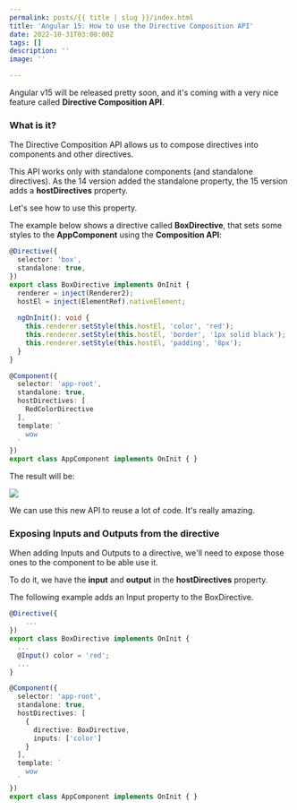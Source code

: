 ```yaml
---
permalink: posts/{{ title | slug }}/index.html
title: 'Angular 15: How to use the Directive Composition API'
date: 2022-10-31T03:00:00Z
tags: []
description: ''
image: ''

---
```

Angular v15 will be released pretty soon, and it's coming with a very nice feature called **Directive Composition API**.

### What is it?

The Directive Composition API allows us to compose directives into components and other directives.

This API works only with standalone components (and standalone directives). As the 14 version added the standalone property, the 15 version adds a **hostDirectives** property. 

Let's see how to use this property.

The example below shows a directive called **BoxDirective**, that sets some styles to the **AppComponent** using the **Composition API**:

```ts
@Directive({
  selector: 'box',
  standalone: true,
})
export class BoxDirective implements OnInit {
  renderer = inject(Renderer2);
  hostEl = inject(ElementRef).nativeElement;
  
  ngOnInit(): void {
    this.renderer.setStyle(this.hostEl, 'color', 'red');
    this.renderer.setStyle(this.hostEl, 'border', '1px solid black');
    this.renderer.setStyle(this.hostEl, 'padding', '8px');
  }
}
```

```ts
@Component({
  selector: 'app-root',
  standalone: true,
  hostDirectives: [
    RedColorDirective
  ],
  template: `
    wow
  `
})
export class AppComponent implements OnInit { }
```

The result will be: 

![](/images/uploads/result1.PNG)

We can use this new API to reuse a lot of code. It's really amazing.

### Exposing Inputs and Outputs from the directive

When adding Inputs and Outputs to a directive, we'll need to expose those ones to the component to be able use it.

To do it, we have the **input** and **output** in the **hostDirectives** property. 

The following example adds an Input property to the BoxDirective. 

```ts
@Directive({
	...
})
export class BoxDirective implements OnInit {
  ...
  @Input() color = 'red';
  ...
}
```

```ts
@Component({
  selector: 'app-root',
  standalone: true,
  hostDirectives: [
    { 
      directive: BoxDirective,
      inputs: ['color']
    }
  ],
  template: `
    wow
  `
})
export class AppComponent implements OnInit { }
```